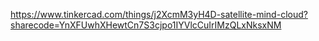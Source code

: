 https://www.tinkercad.com/things/j2XcmM3yH4D-satellite-mind-cloud?sharecode=YnXFUwhXHewtCn7S3cjpo1IYVlcCuIrIMzQLxNksxNM